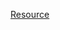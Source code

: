

[Resource](https://www.dummies.com/programming/python/how-to-extend-classes-to-make-new-classes-in-python/)